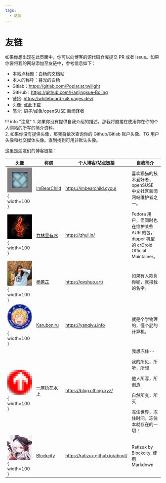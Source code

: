 ```yaml
---
tags:
  - 站务
---
```


# 友链

如果你想出现在此页面中，你可以向博客的源代码仓库提交 PR 或者 issue。如果你要将我的网站添加至友链中，参考信息如下：

- 本站点标题：白杨的文档站
- 本人的称呼：暮光的白杨
- Gitlab：<https://gitlab.com/Poplar.at.twilight>
- GitHub：<https://github.com/Hanjingxue-Boling>
- 链接: <https://whiteboard-ui8.pages.dev/>
- 头像: [点此下载](./images/one-last-neko-2.jpeg)
- 简介: 鸽子/咸鱼/openSUSE 新闻译者

!!! info "注意"
    1. 如果你没有提供自我介绍的描述，那我将直接在使用你在你的个人网站的所写的简介资料。  
    2. 如果你没有提供头像，那我将依次查询你的 Github/Gitlab 账户头像、TG 用户头像和社交媒体头像。直到找到可用非默认头像。

这里是朋友们的博客链接：

|头像|称谓|个人博客/站点链接|自我简介|
|---|---|---|---|
|![img](./images/friends-icons/paper-cut.webp){ width=100 }|[ImBearChild](https://github.com/ImBearChild)|<https://imbearchild.cyou/>|喜欢猫猫的技术爱好者，openSUSE 中文社区新闻网站维护者之一。|
|![images](./images/friends-icons/zhul.png){ width=100 }|[竹林里有冰](https://github.com/zhullyb)|<https://zhul.in/>|Fedora 用户，但同时也在维护某些 AUR 的包，dipper 机型的 crDroid Official Maintainer。|
|![images](./images/friends-icons/yang.jpg){ width=100 }|[杨蕙芷](https://github.com/qvshuo/)|<https://qvshuo.art/>|如果有人欺负你呢，就报我的名字。|
|![image](./images/friends-icons/Karuboniru.webp){ width=100 }|[Karuboniru](https://github.com/karuboniru)|<https://yanqiyu.info>|就是个学物理的，懂个屁的计算机。|
|![images](./images/friends-icons/30341059.png){ width=100 }|[一座桥在水上](https://github.com/yzqzss)|<https://blog.othing.xyz/>|我想冻住--</p>我的所见，所听，所想</p>他人所写，所创造</p>自然所变，所灭</p>冻住世界，冻住时间，冻住本就存在的一切！|
|![images](./images/friends-icons/45143513.jpg){ width=100 }|[Blockcity](https://github.com/Ratizux)|<https://ratizux.github.io/about/>|Ratizux by Blockcity. 使用 Markdown|